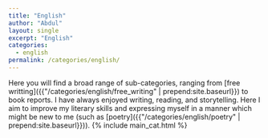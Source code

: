 ```yaml
---
title: "English"
author: "Abdul"
layout: single
excerpt: "English"
categories:
  - english
permalink: /categories/english/
---
```

Here you will find a broad range of sub-categories,
ranging from [free writting]({{"/categories/english/free_writing" | prepend:site.baseurl}})
to book reports.
I have always enjoyed writing, reading, and storytelling.
Here I aim to improve my literary skills and expressing myself in a manner which might be new to me
(such as [poetry]({{"/categories/english/poetry" | prepend:site.baseurl}})).
{% include main_cat.html %}
